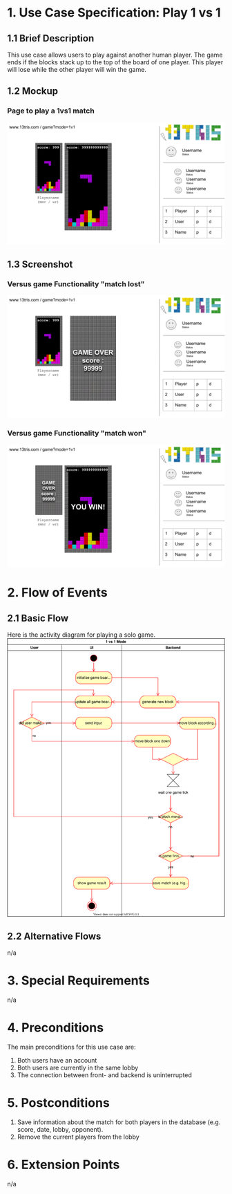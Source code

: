 # 1. Use Case Specification: Play 1 vs 1

## 1.1 Brief Description
This use case allows users to play against another human player.
The game ends if the blocks stack up to the top of the board of one player.
This player will lose while the other player will win the game.

## 1.2 Mockup 
### Page to play a 1vs1 match
![Mockup 1v1 mode](../design/game-mode-1v1.svg)

## 1.3 Screenshot
### Versus game Functionality "match lost"
![Solo game functionality "game end"](../design/1v1lose.svg)

### Versus game Functionality "match won"
![Solo game functionality "highscore"](../design/1v1win.svg)

# 2. Flow of Events

## 2.1 Basic Flow
Here is the activity diagram for playing a solo game.  
![Activity Diagram](./activity-diagrams/1v1-game-activity.svg)

## 2.2 Alternative Flows
n/a

# 3. Special Requirements
n/a

# 4. Preconditions
The main preconditions for this use case are:
1. Both users have an account
2. Both users are currently in the same lobby
3. The connection between front- and backend is uninterrupted 


# 5. Postconditions
1. Save information about the match for both players in the database (e.g. score, date, lobby, opponent).
2. Remove the current players from the lobby

# 6. Extension Points
n/a
